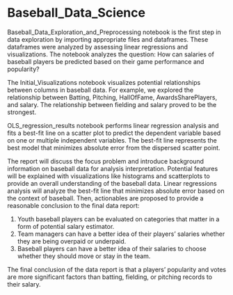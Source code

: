# Baseball_Data_Science
Baseball_Data_Exploration_and_Preprocessing notebook is the first step in data exploration by importing appropriate files and dataframes. These dataframes were analyzed by assessing linear regressions and visualizations. The notebook analyzes the question: How can salaries of baseball players be predicted based on their game performance and popularity? 

The Initial_Visualizations notebook visualizes potential relationships between columns in baseball data. For example, we explored the relationship between Batting, Pitching, HallOfFame, AwardsSharePlayers, and salary. The relationship between fielding and salary proved to be the strongest. 

OLS_regression_results notebook performs linear regression analysis and fits a best-fit line on a scatter plot to predict the dependent variable based on one or multiple independent variables. The best-fit line represents the best model that minimizes absolute error from the dispersed scatter point.

The report will discuss the focus problem and introduce background information on baseball data for analysis interpretation. Potential features will be explained with visualizations like histograms and scatterplots to provide an overall understanding of the baseball data. Linear regressions analysis will analyze the best-fit line that minimizes absolute error based on the context of baseball. Then, actionables are proposed to provide a reasonable conclusion to the final data report:  
1. Youth baseball players can be evaluated on categories that matter in a form of potential salary estimator. 
2. Team managers can have a better idea of their players’ salaries whether they are being overpaid or underpaid. 
3. Baseball players can have a better idea of their salaries to choose whether they should move or stay in the team. 

The final conclusion of the data report is that a players’ popularity and votes are more significant factors than batting, fielding, or pitching records to their salary. 
